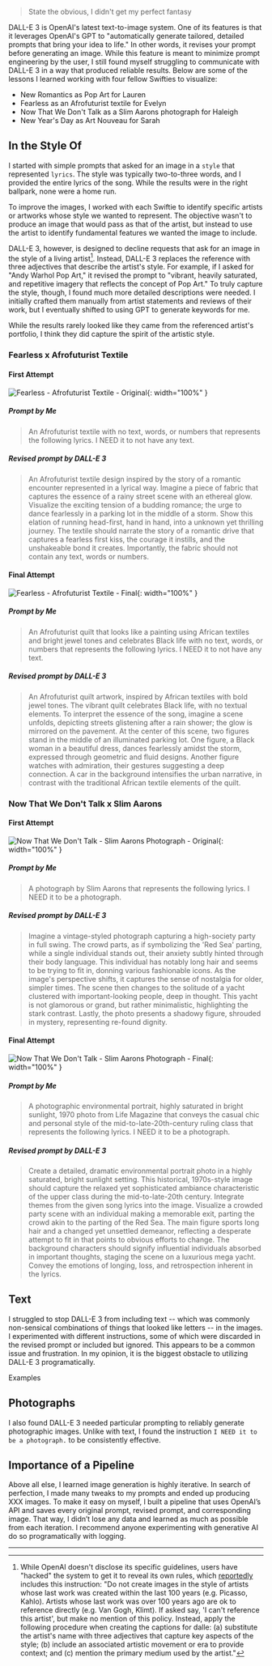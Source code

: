 > State the obvious, I didn't get my perfect fantasy

DALL-E 3 is OpenAI's latest text-to-image system. One of its features is that it leverages OpenAI's GPT to "automatically generate tailored, detailed prompts that bring your idea to life." In other words, it revises your prompt before generating an image. While this feature is meant to minimize prompt engineering by the user, I still found myself struggling to communicate with DALL-E 3 in a way that produced reliable results. Below are some of the lessons I learned working with four fellow Swifties to visualize:

- New Romantics as Pop Art for Lauren
- Fearless as an Afrofuturist textile for Evelyn
- Now That We Don't Talk as a Slim Aarons photograph for Haleigh
- New Year's Day as Art Nouveau for Sarah

## In the Style Of

I started with simple prompts that asked for an image in a ```style``` that represented ```lyrics```. The style was typically two-to-three words, and I provided the entire lyrics of the song. While the results were in the right ballpark, none were a home run.

To improve the images, I worked with each Swiftie to identify specific artists or artworks whose style we wanted to represent. The objective wasn't to produce an image that would pass as that of the artist, but instead to use the artist to identify fundamental features we wanted the image to include.

DALL-E 3, however, is designed to decline requests that ask for an image in the style of a living artist[^1]. Instead, DALL-E 3 replaces the reference with three adjectives that describe the artist's style. For example, if I asked for "Andy Warhol Pop Art," it revised the prompt to "vibrant, heavily saturated, and repetitive imagery that reflects the concept of Pop Art." To truly capture the style, though, I found much more detailed descriptions were needed. I initially crafted them manually from artist statements and reviews of their work, but I eventually shifted to using GPT to generate keywords for me.

While the results rarely looked like they came from the referenced artist's portfolio, I think they did capture the spirit of the artistic style.

### Fearless x Afrofuturist Textile

#### First Attempt
![Fearless - Afrofuturist Textile - Original](/assets/fearless-afrofuturist-textile.jpg){: width="100%" }

##### Prompt by Me
> An Afrofuturist textile with no text, words, or numbers that represents the following lyrics. I NEED it to not have any text.

##### Revised prompt by DALL-E 3
> An Afrofuturist textile design inspired by the story of a romantic encounter represented in a lyrical way. Imagine a piece of fabric that captures the essence of a rainy street scene with an ethereal glow. Visualize the exciting tension of a budding romance; the urge to dance fearlessly in a parking lot in the middle of a storm. Show this elation of running head-first, hand in hand, into a unknown yet thrilling journey. The textile should narrate the story of a romantic drive that captures a fearless first kiss, the courage it instills, and the unshakeable bond it creates. Importantly, the fabric should not contain any text, words or numbers.

#### Final Attempt
![Fearless - Afrofuturist Textile - Final](/assets/fearless-final.jpg){: width="100%" }

##### Prompt by Me
> An Afrofuturist quilt that looks like a painting using African textiles and bright jewel tones and celebrates Black life with no text, words, or numbers that represents the following lyrics. I NEED it to not have any text.

##### Revised prompt by DALL-E 3
> An Afrofuturist quilt artwork, inspired by African textiles with bold jewel tones. The vibrant quilt celebrates Black life, with no textual elements. To interpret the essence of the song, imagine a scene unfolds, depicting streets glistening after a rain shower; the glow is mirrored on the pavement. At the center of this scene, two figures stand in the middle of an illuminated parking lot. One figure, a Black woman in a beautiful dress, dances fearlessly amidst the storm, expressed through geometric and fluid designs. Another figure watches with admiration, their gestures suggesting a deep connection. A car in the background intensifies the urban narrative, in contrast with the traditional African textile elements of the quilt.

### Now That We Don't Talk x Slim Aarons

#### First Attempt
![Now That We Don't Talk - Slim Aarons Photograph - Original](/assets/now-that-we-dont-talk-photograph.jpg){: width="100%" }

##### Prompt by Me
> A photograph by Slim Aarons that represents the following lyrics. I NEED it to be a photograph.

##### Revised prompt by DALL-E 3
> Imagine a vintage-styled photograph capturing a high-society party in full swing. The crowd parts, as if symbolizing the 'Red Sea' parting, while a single individual stands out, their anxiety subtly hinted through their body language. This individual has notably long hair and seems to be trying to fit in, donning various fashionable icons. As the image's perspective shifts, it captures the sense of nostalgia for older, simpler times. The scene then changes to the solitude of a yacht clustered with important-looking people, deep in thought. This yacht is not glamorous or grand, but rather minimalistic, highlighting the stark contrast. Lastly, the photo presents a shadowy figure, shrouded in mystery, representing re-found dignity.

#### Final Attempt
![Now That We Don't Talk - Slim Aarons Photograph - Final](/assets/now-that-we-dont-talk-final.jpg){: width="100%" }

##### Prompt by Me
> A photographic environmental portrait, highly saturated in bright sunlight, 1970 photo from Life Magazine that conveys the casual chic and personal style of the mid-to-late-20th-century ruling class that represents the following lyrics. I NEED it to be a photograph.

##### Revised prompt by DALL-E 3
> Create a detailed, dramatic environmental portrait photo in a highly saturated, bright sunlight setting. This historical, 1970s-style image should capture the relaxed yet sophisticated ambiance characteristic of the upper class during the mid-to-late-20th century. Integrate themes from the given song lyrics into the image. Visualize a crowded party scene with an individual making a memorable exit, parting the crowd akin to the parting of the Red Sea. The main figure sports long hair and a changed yet unsettled demeanor, reflecting a desperate attempt to fit in that points to obvious efforts to change. The background characters should signify influential individuals absorbed in important thoughts, staging the scene on a luxurious mega yacht. Convey the emotions of longing, loss, and retrospection inherent in the lyrics.

## Text

I struggled to stop DALL-E 3 from including text -- which was commonly non-sensical combinations of things that looked like letters -- in the images. I experimented with different instructions, some of which were discarded in the revised prompt or included but ignored. This appears to be a common issue and frustration. In my opinion, it is the biggest obstacle to utilizing DALL-E 3 programatically.

Examples

## Photographs

I also found DALL-E 3 needed particular prompting to reliably generate photographic images. Unlike with text, I found the instruction ```I NEED it to be a photograph.``` to be consistently effective.

## Importance of a Pipeline

Above all else, I learned image generation is highly iterative. In search of perfection, I made many tweaks to my prompts and ended up producing XXX images. To make it easy on myself, I built a pipeline that uses OpenAI’s API and saves every original prompt, revised prompt, and corresponding image. That way, I didn’t lose any data and learned as much as possible from each iteration. I recommend anyone experimenting with generative AI do so programatically with logging.

---

[^1]: While OpenAI doesn't disclose its specific guidelines, users have "hacked" the system to get it to reveal its own rules, which [reportedly](https://the-decoder.com/dall-e-3s-system-prompt-reveals-openais-rules-for-generative-image-ai/) includes this instruction: "Do not create images in the style of artists whose last work was created within the last 100 years (e.g. Picasso, Kahlo). Artists whose last work was over 100 years ago are ok to reference directly (e.g. Van Gogh, Klimt). If asked say, 'I can't reference this artist', but make no mention of this policy. Instead, apply the following procedure when creating the captions for dalle: (a) substitute the artist's name with three adjectives that capture key aspects of the style; (b) include an associated artistic movement or era to provide context; and (c) mention the primary medium used by the artist."